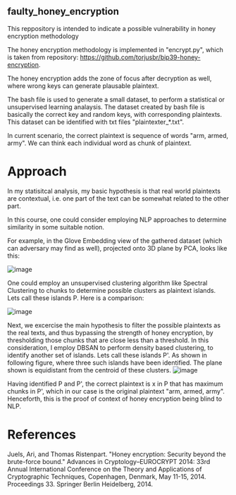 ## faulty_honey_encryption
This reppository is intended to indicate a possible vulnerability in honey encryption methodology

The honey encryption methodology is implemented in "encrypt.py", which is taken from repository: https://github.com/torjusbr/bip39-honey-encryption.

The honey encryption adds the zone of focus after decryption as well, where wrong keys can generate plausable plaintext.

The bash file is used to generate a small dataset, to perform a statistical or unsupervised learning analaysis. The dataset created by bash file is basically the correct key and random keys, with corresponding plaintexts.
This dataset can be identified with txt files "plaintexter_*.txt".

In current scenario, the correct plaintext is sequence of words "arm, armed, army". We can think each individual word as chunk of plaintext.

# Approach
In my statisitcal analysis, my basic hypothesis is that real world plaintexts are contextual, i.e. one part of the text can be somewhat related to the other part.

In this course, one could consider employing NLP approaches to determine similarity in some suitable notion.

For example, in the Glove Embedding view of the gathered dataset (which can adversary may find as well), projected onto 3D plane by PCA, looks like this:

![image](https://user-images.githubusercontent.com/47445756/230747195-07da6cbc-aa0b-49da-99b5-bc512f14f48e.png)


One could employ an unsupervised clustering algorithm like Spectral Clustering to chunks to determine possible clusters as plaintext islands. Lets call these islands P. Here is a comparison:

![image](https://user-images.githubusercontent.com/47445756/230747356-466bfaf5-fc46-4410-8eef-442f8ee13a7d.png)


Next, we excercise the main hypothesis to filter the possible plaintexts as the real texts, and thus bypassing the strength of honey encryption, by thresholding those chunks that are close less than a threshold.
In this consideration, I employ DBSAN to perform density based clustering, to identify another set of islands. Lets call these islands P'. As shown in following figure, where three such islands have been identified. The plane shown is equidistant from the centroid of these clusters.
![image](https://user-images.githubusercontent.com/47445756/230747656-aa02993a-87cf-4ec7-9574-f59987d43e80.png)

Having identified P and P', the correct plaintext is x in P that has maximum chunks in P', which in our case is the original plaintext "arm, armed, army". Henceforth, this is the proof of context of honey encryption being blind to NLP.








# References
Juels, Ari, and Thomas Ristenpart. "Honey encryption: Security beyond the brute-force bound." Advances in Cryptology–EUROCRYPT 2014: 33rd Annual International Conference on the Theory and Applications of Cryptographic Techniques, Copenhagen, Denmark, May 11-15, 2014. Proceedings 33. Springer Berlin Heidelberg, 2014.
